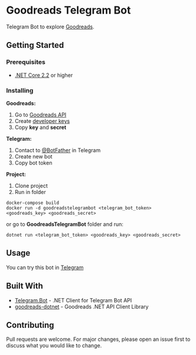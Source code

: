 # Goodreads Telegram Bot

Telegram Bot to explore [Goodreads](https://www.goodreads.com/). 

## Getting Started
### Prerequisites

- [.NET Core 2.2](https://dotnet.microsoft.com/download) or higher

### Installing

**Goodreads:**
1. Go to [Goodreads API](https://www.goodreads.com/api/index)
2. Create [developer keys](https://www.goodreads.com/api/keys)
3. Copy **key** and **secret**

**Telegram:**
1. Contact to [@BotFather](https://t.me/BotFather) in Telegram
2. Create new bot
3. Copy bot token

**Project:**
1. Clone project
2. Run in folder
```
docker-compose build
docker run -d goodreadstelegrambot <telegram_bot_token> <goodreads_key> <goodreads_secret>
```
or go to **GoodreadsTelegramBot** folder and run:
```
dotnet run <telegram_bot_token> <goodreads_key> <goodreads_secret>
```

## Usage

You can try this bot in [Telegram](https://t.me/ExploreGoodreadsBot)

## Built With

* [Telegram.Bot](https://github.com/TelegramBots/Telegram.Bot) - .NET Client for Telegram Bot API
* [goodreads-dotnet](https://github.com/adamkrogh/goodreads-dotnet) - Goodreads .NET API Client Library

## Contributing
Pull requests are welcome. For major changes, please open an issue first to discuss what you would like to change.